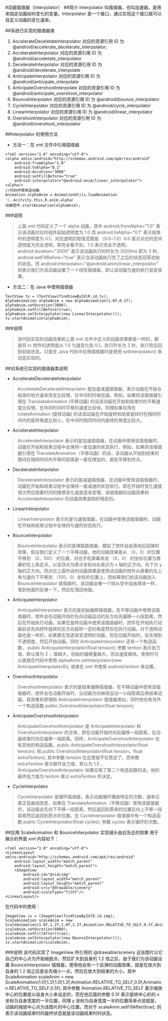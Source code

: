 #动画插值器（Interpolator）
##简介
Interpolator 叫插值器，也叫加速器，是用来指定动画如何变化的变量。Interpolator 是一个接口，通过实现这个接口就可以自定义动画的变化速率。

##系统已实现的插值器类
 1. AccelerateDeceletateInterpolator 对应的资源引用 ID 为 @android/accelerate_decelerate_interpolator;
 2. AccelerateInterpolator 对应的资源引用 ID 为 @android/acceletate_interpolator
 3. DecelerateInterpolator 对应的资源引用 ID 为 @android/decelerate_interpolate
 4. AnticipateInterpolator 对应的资源引用 ID 为 @android/anticipate_interpolate
 5. AnticipateOvershootInterpolate 对应的资源引用 ID 为 @android/anticipate_overshoot_interpolator
 6. BounceInterpolator 对应的资源引用 ID 为 @android/bounce_interpolator
 7. CycleInterpolator 对应的资源引用 ID 为 @android/cycle_interpolator
 8. LinearInterpolator 对应的资源引用 ID 为 @android/linear_interpolator
 9. OvershootInterpolator 对应的资源引用 ID 为 @android/overshoot_interpolator
 

##Interpolator 的使用方法
 - 方法一：在 xml 文件中引用插值器
```
<?xml version="1.0" encoding="utf-8">
<alpha xmlns:android="http://schemas.android.com/apk/res/android"
	android:fromAlpha="1.0"
	android:toAlpha="0.1"
	android:duration="3000"
	android:setFillBefore="true"
	android:interpolator="@android:anim/linear_interpolator">
<alpha/>
//代码中使用该动画
Animation alphaAnim = AnimationUtils.loadAnimation（..Acitvity.this,R.anim.alpha）
动画控件.startAnimation(alphaAnim);
```
###说明
 > 上面 xml 代码定义了一个 alpha 动画，其中 android:fromAlpha="1.0" 表示该动画对应的组件起始透明度为 1.0 而 android:toAlpha="0.1" 表示结束时的透明度为 0.1。对应透明的取值范围是 （0.0~1.0）0.0 表示对应的空间透明度为完全透明，即完全看不到，1.0 表示完全不透明。android:duration="3000" 表示该动画执行的时长为 3000ms 即为 3 秒。android:setFillBefore="true"  表示当该动画执行完了之后的状态回答初始的状态。而 android:interpolator="@android:anim/linear_interpolator" 则表示我们为该动画设置了一个线性插值器，即让该动画匀速的执行渐变效果。

 -  方法二：在 Java 中使用插值器
```
TextView tv = (TextView)findViewById(R.id.tv);
AlphaAnimation alphaAnim = new AlphaAnimation(1.0f,0.1f);
alphaAnim.setDuration(3000);
alphaAnim.setFillBefore(true);
alphaAnim.setInterpolator(new LinearInterpolator());
tv.startAnimation(alphaAnim);
```
###说明
 > 该代码实现的动画效果和上面 xml 文件中定义的动画效果都是一样的，都是将 tv 控件的透明度从 1.0 匀速变化到 0.1，执行时长为 3 秒，执行完后回到初始状态。只是在 Java 代码中应用插值器时是使用 setInterpolator() 来动态实现的。


##对系统已实现的插值器类说明
 - AccelerateDecelerateInterpolator
 >  AcceletateDecelerateInterpolator 是加速减速插值器，表示动画在开始与结束的地方速率改变比较慢，在中间的时候加速。例如，如果将该插值器引用在 TranslateAnimation (平移动画) 的话该动画在开始和结束时的平移速度比较慢，在中间时间时平移的速度比较快。同理如果应用在 rotateAnimation (旋转动画) 的话该动画在开始旋转和结束旋转时在相同时间内的旋转角度比较小，在中间时相同时间内旋转的角度比较大。
 
 - AccelerateInterpolator
 > AccelerateInterpolator 表示的是加速插值器，在动画中使用该插值器时，动画在开始和结束过程中会保持一直加速的状态执行。例如，如果将该插值器引用在 TranslateAnimation（平移动画）的话，该动画从开始到结束的期间在相同时间内平移的距离是一直在增加的，直到平移到终点。
 
 - DecelerateInterpolator
 > DecelerateInterpolator 表示的是减速插值器，在动画中使用该插值器时，动画在开始和结束过程中会保持一直减速的状态执行。即在开始时变化速度很大然后随着时间的推移变化速度逐渐变慢，该插值器的动画效果和 AccelerateInterpolator 的动画效果是刚好相反的。
 
 - LinearInterpolator
 > LinearInterpolator 表示的是匀速插值器，在动画中使用该插值器时，动画在开始和结束过程中会保持匀速的状态执行。
 
 - BounceInterpolator
 > BounceInterpolator 表示的是弹跳插值器，模拟了控件自由落地后回弹的效果，假设我们定义了一个平移动画，他的动画效果是从 （0，0）的位置平移到 （0，100） 的位置，对应手机屏幕来说 （0，0） 的坐标位置为屏幕的在上角定点，以该顶点为原点坐标向右表示为 x 轴的正方向，向下为 y 轴的正方向。而对应上面所说的动画效果是使用该动画的控件从屏幕的左上角匀速向下平移到 （100，0）坐标的位置上。而如果我们给该动画加入 BounceInterpolator 插值器时，该动画会像一个球从空中自由落体一样，落到地面时反弹一下，然后在落回地面。

 - AnticipateInterpolator
 > AnticipateInterpolator 表示的是初始偏移插值器，在平移动画中使用该插值器时，控件会在动画开始时先向动画运动的反方向先偏移一小段距离，然后在开始执行动画。如果在旋转动画中使用该插值器时，控件在开始执行动画前会先向控件旋转的反方向旋转一定的角度然后在执行动画。对于透明动画也是一样的，如果要实现逐渐变透明的动画，则在动画开始时，会先增到不透明度，然后开始动画。同时 AnticipateInterpolator 还有一个构造函数， public AnticipateInterpolator(float tension); 参数 tention 表示张力值，默认值为 2 ，值越大，初始的偏移量越大，而且速度越快。使用时可以直接在代码中使用 alphaAnim.setInterpolator(new AnticipateInterpolate(4)); 或者在 xml 中使用 android:tention 来设置。
 
 - OvershootInterpolator
 > OvershootInterpolator 表示的是结束偏移插值器，在平移动画中使用该插值器时，控件会在动画开始时，沿动画方向继续运动一小段距离后再结束动画，其效果和原理和 AnticipateInterpolator 插值器类似，同时他也有另外一个构造函数 public OvershootInterpolator(float tension);
 
 - AnticipateOvershootInterpolator
 > AnticipateOvershootInterpolator 是 AnticipateInterpolator 和 OvershootInterpolator 的合体，即在动画开始时向前偏移一段距离，在动画结束时向后偏移一端距离。同样，AnticipateOvershootInterpolator 也有其他的构造函数。public AnticipateOvershootInterpolator(float tension); 和 public OvershootInterpolator(float tension，float extraTention); 其中参数 tension 在这里就不在赘述了，而参数 extraTention 表示额外张力值，默认为 1.5 ，AnticipateOvershootInterpolator 如果应用了第二个构造函数的话，他的最终张力值为 tention 乘以 extraTention 所决定。

 - CycleInterpolator
 > CycleInterpolator 是循环插值器，表示动画循环播放特定的次数，速率沿着正弦曲线改变，如果在 TranslateAnimation（平移动画）使用该插值器时，该动画会先向下平移一段距离，然后返回到原来的位置在向上平移一段距离然后返回到原点的位置。在 CycleInterpolator 插值器中有一个构造函数 public CycleInterpolator(float cycles); 参数 cycles 表示循环的次数。

##应用 ScaleAnimation 和 BounceInterpolator 实现镜头由远及近的效果
用于展示的界面 xml 内容如下：
```
<?xml version="1.0" encoding="utf-8">
<LinearLayout xmlns:android="http://schemas.android.com/apk/res/android"
	android:layout_width="match_parent"
	android:layout_height="match_parent">
	<ImageView
		android:id="@+id/img"
		android:layout_width="match_parent"
		android:layout_height="match_parent"
		android:src="@drawable/scenery"
		android:scaleType="fitXY"/>
<LinearLayout/>
```
在代码中的使用：

```
ImageView iv = (ImageView)findViewById(R.id.img);
ScaleAnimation scaleAnim = new ScaleAnimation(1.0f,1.2f,1.0f,1.2f,Animation.RELATIVE_TO_SELF,0.5f,Animation.RELATIVE_TO_SELF,0.5f);
scaleAnim.setDuration(6000);
scaleAnim.setFillAfter(true);
scaleAnim.setInterpolator(new BounceInterpolator());
iv.startAnimation(scaleAnim);
```
###说明
该代码实现了 ImageView 所引用的 @drawable/scenery 这张图片以它自己的中心点为开始缩放点，然后扩大到自身的 1.2 倍之后，由于我们为该动画设置 BounceInterpolator 插值器，使用他会有一个反弹的动画效果，就是在放大到自身的 1.2 倍之后是会先缩小一点，然后在放大到结束的大小。其中 ScaleAnimation scaleAnim = new ScaleAnimation(1.0f,1.2f,1.0f,1.2f,Animation.RELATIVE_TO_SELF,0.5f,Animation.RELATIVE_TO_SELF,0.5f); 其中参数 Animation.RELATIVE_TO_SELF 表示缩放中心的位置是以自身大小来设定的，而在他后面的参数 0.5f 表示旋转中心的的 x 坐标为自身宽度的一半位置，同理 y 坐标为自身宽度一半的位置简单点说就是，动画的缩放中心点为该图片的中心位置。而对于 scaleAnim.setFillAfter(true); 则表示该动画结束时的最终状态就是该动画结束时的状态。
